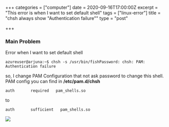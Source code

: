 +++
categories = ["computer"]
date = 2020-09-16T17:00:00Z
excerpt = "This error is when I want to set default shell"
tags = ["linux-error"]
title = "chsh always show \"Authentication failure\""
type = "post"

+++
### Main Problem

Error when I want to set default shell

    azureuser@arjuna:~$ chsh -s /usr/bin/fishPassword: chsh: PAM: Authentication failure

so, I change PAM Configuration that not ask password to change this shell. PAM config you can find in **/etc/pam.d/chsh**

    auth       required   pam_shells.so

to

    auth       sufficient   pam_shells.so

![](https://res.cloudinary.com/bimagv/image/upload/v1611564921/2020-09/assets_2F-M5dP2bvOEMvK2A_oymi_2F-MHQfLubKnNJTm6XH_yt_2F-MHQoeepUxyy07QCgSL8_2FScreen_2020-09-17_17-52-09X_qz4azo.png)